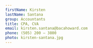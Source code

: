 ```yaml
---
firstName: Kirsten
lastName: Santana
group: Accountants
title: CPA, CVA
email: kirsten.santana@bacahoward.com
phone: (505) 200 – 3800
photo: kirsten-santana.jpg
---
```

